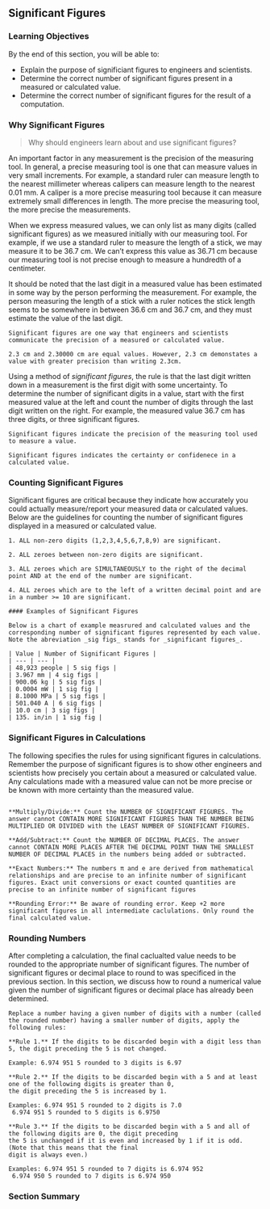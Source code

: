 ## Significant Figures

### Learning Objectives

By the end of this section, you will be able to:

 * Explain the purpose of significiant figures to engineers and scientists.
 * Determine the correct number of significant figures present in a measured or calculated value.
 * Determine the correct number of significant figures for the result of a computation.

### Why Significant Figures

 > Why should engineers learn about and use significant figures?

An important factor in any measurement is the precision of the measuring tool. In general, a precise measuring tool is one that can measure values in very small increments. For example, a standard ruler can measure length to the nearest millimeter whereas calipers can measure length to the nearest 0.01 mm. A caliper is a more precise measuring tool because it can measure extremely small differences in length. The more precise the measuring tool, the more precise the measurements.

When we express measured values, we can only list as many digits (called significant figures) as we measured initially with our measuring tool. For example, if we use a standard ruler to measure the length of a stick, we may measure it to be 36.7 cm. We can’t express this value as 36.71 cm because our measuring tool is not precise enough to measure a hundredth of a centimeter.

It should be noted that the last digit in a measured value has been estimated in some way by the person performing the measurement. For example, the person measuring the length of a stick with a ruler notices the stick length seems to be somewhere in between 36.6 cm and 36.7 cm, and they must estimate the value of the last digit. 

```{tip}
Significant figures are one way that engineers and scientists communicate the precision of a measured or calculated value.

2.3 cm and 2.30000 cm are equal values. However, 2.3 cm demonstates a value with greater precision than writing 2.3cm.
```

Using a method of _significant figures_, the rule is that the last digit written down in a measurement is the first digit with some uncertainty. To determine the number of significant digits in a value, start with the first measured value at the left and count the number of digits through the last digit written on the right. For example, the measured value 36.7 cm has three digits, or three significant figures.

```{tip}
Significant figures indicate the precision of the measuring tool used to measure a value.

Significant figures indicates the certainty or confidenece in a calculated value.
```

### Counting Significant Figures

Significant figures are critical because they indicate how accurately you could actually measure/report your measured data or calculated values. Below are the guidelines for counting the number of significant figures displayed in a measured or calculated value.

```{card} **Guidelines for Counting Significant Figures**
1. ALL non-zero digits (1,2,3,4,5,6,7,8,9) are significant.

2. ALL zeroes between non-zero digits are significant.

3. ALL zeroes which are SIMULTANEOUSLY to the right of the decimal point AND at the end of the number are significant.

4. ALL zeroes which are to the left of a written decimal point and are in a number >= 10 are significant.

#### Examples of Significant Figures

Below is a chart of example measrured and calculated values and the corresponding number of significant figures represented by each value. Note the abreviation _sig figs_ stands for _significant figures_.

| Value | Number of Significant Figures |
| --- | --- |
| 48,923 people | 5 sig figs |
| 3.967 mm | 4 sig figs |
| 900.06 kg | 5 sig figs |
| 0.0004 mW | 1 sig fig |
| 8.1000 MPa | 5 sig figs |
| 501.040 A | 6 sig figs |
| 10.0 cm | 3 sig figs |
| 135. in/in | 1 sig fig |

```

### Significant Figures in Calculations

The following specifies the rules for using significant figures in calculations. Remember the purpose of significant figures is to show other engineers and scientists how precisely you certain about a measured or calculated value. Any calculations made with a measured value can not be more precise or be known with more certainty than the measured value.

```{card} **Rules for Significant Figures in Calculations**

**Multiply/Divide:** Count the NUMBER OF SIGNIFICANT FIGURES. The answer cannot CONTAIN MORE SIGNIFICANT FIGURES THAN THE NUMBER BEING MULTIPLIED OR DIVIDED with the LEAST NUMBER OF SIGNIFICANT FIGURES.

**Add/Subtract:** Count the NUMBER OF DECIMAL PLACES. The answer cannot CONTAIN MORE PLACES AFTER THE DECIMAL POINT THAN THE SMALLEST NUMBER OF DECIMAL PLACES in the numbers being added or subtracted.

**Exact Numbers:** The numbers π and e are derived from mathematical relationships and are precise to an infinite number of significant figures. Exact unit conversions or exact counted quantities are precise to an infinite number of significant figures

**Rounding Error:** Be aware of rounding error. Keep +2 more significant figures in all intermediate caclulations. Only round the final calculated value.
```

### Rounding Numbers

After completing a calculation, the final caclualted value needs to be rounded to the appropriate number of significant figures. The number of significant figures or decimal place to round to was specificed in the previous section. In this section, we discuss how to round a numerical value given the number of significant figures or decimal place has already been determined.

```{card} Rounding Numbers
Replace a number having a given number of digits with a number (called the rounded number) having a smaller number of digits, apply the following rules:

**Rule 1.** If the digits to be discarded begin with a digit less than 5, the digit preceding the 5 is not changed.

Example: 6.974 951 5 rounded to 3 digits is 6.97

**Rule 2.** If the digits to be discarded begin with a 5 and at least one of the following digits is greater than 0,
the digit preceding the 5 is increased by 1.

Examples: 6.974 951 5 rounded to 2 digits is 7.0
 6.974 951 5 rounded to 5 digits is 6.9750

**Rule 3.** If the digits to be discarded begin with a 5 and all of the following digits are 0, the digit preceding
the 5 is unchanged if it is even and increased by 1 if it is odd. (Note that this means that the final
digit is always even.)

Examples: 6.974 951 5 rounded to 7 digits is 6.974 952
 6.974 950 5 rounded to 7 digits is 6.974 950 
```

### Section Summary
